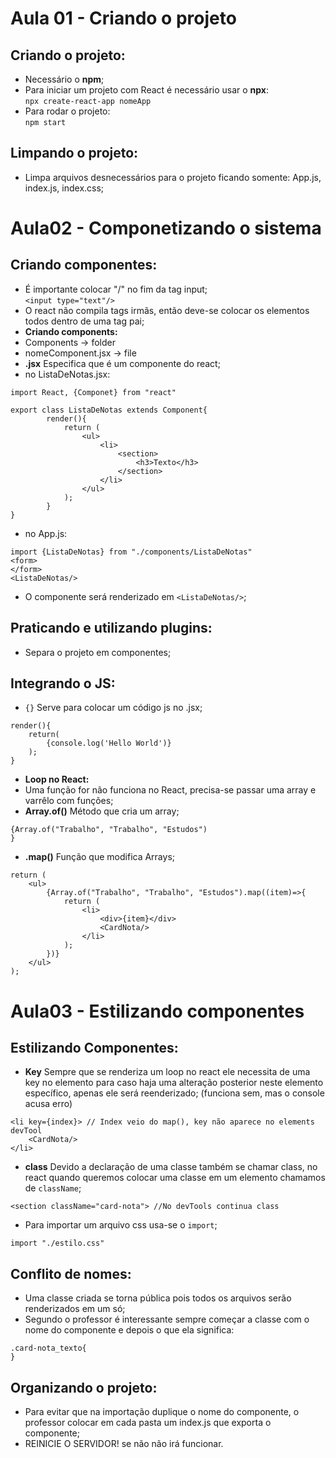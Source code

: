 # Aula 01 - Criando o projeto
## Criando o projeto:
- Necessário o **npm**;  
- Para iniciar um projeto com React é necessário usar o **npx**:  
```npx create-react-app nomeApp```
- Para rodar o projeto:  
```npm start```
## Limpando o projeto:  
- Limpa arquivos desnecessários para o projeto ficando somente: App.js, index.js, index.css;  

# Aula02 - Componetizando o sistema
## Criando componentes:  
- É importante colocar "/" no fim da tag input;  
```<input type="text"/>```  
- O react não compila tags irmãs, então deve-se colocar os elementos todos dentro de uma tag pai;  
- **Criando components:**  
- Components -> folder  
- nomeComponent.jsx -> file  
- **.jsx** Especifica que é um componente do react;  
- no ListaDeNotas.jsx:  
```
import React, {Componet} from "react"

export class ListaDeNotas extends Component{
		render(){
			return (
				<ul>
					<li>
						<section>
							<h3>Texto</h3>
						</section>
					</li>
				</ul>
			);
		}
}
```
- no App.js:  
```
import {ListaDeNotas} from "./components/ListaDeNotas"  
<form>
</form>
<ListaDeNotas/>
```
- O componente será renderizado em ```<ListaDeNotas/>```;  
## Praticando e utilizando plugins:  
- Separa o projeto em componentes;

## Integrando o JS:  
- ```{}``` Serve para colocar um código js no .jsx;  
```
render(){
	return(
		{console.log('Hello World')}
	);
}
```
- **Loop no React:**  
- Uma função for não funciona no React, precisa-se passar uma array e varrêlo com funções;  
- **Array.of()** Método que cria um array;  
```
{Array.of("Trabalho", "Trabalho", "Estudos")
}
```
- **.map()** Função que modifica Arrays;  
```
return (
	<ul>
		{Array.of("Trabalho", "Trabalho", "Estudos").map((item)=>{
			return (
				<li>
					<div>{item}</div>
					<CardNota/>
				</li>
			);
		})}
	</ul>
);
```

# Aula03 - Estilizando componentes
## Estilizando Componentes:  
- **Key** Sempre que se renderiza um loop no react ele necessita de uma key no elemento para caso haja uma alteração posterior neste elemento específico, apenas ele será reenderizado; (funciona sem, mas o console acusa erro)  
```
<li key={index}> // Index veio do map(), key não aparece no elements devTool
	<CardNota/>
</li>
```
- **class** Devido a declaração de uma classe também se chamar class, no react quando queremos colocar uma classe em um elemento chamamos de ```className```;  
```
<section className="card-nota"> //No devTools continua class
```
- Para importar um arquivo css usa-se o ```import```;  
```
import "./estilo.css"
```
## Conflito de nomes:
- Uma classe criada se torna pública pois todos os arquivos serão renderizados em um só;  
- Segundo o professor é interessante sempre começar a classe com o nome do componente e depois o que ela significa:  
```
.card-nota_texto{
}
```

## Organizando o projeto:  
- Para evitar que na importação duplique o nome do componente, o professor colocar em cada pasta um index.js que exporta o componente;  
- REINICIE O SERVIDOR! se não não irá funcionar.  

